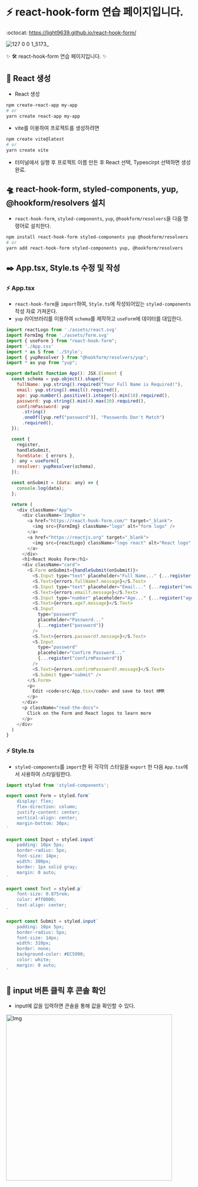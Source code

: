 # :zap: react-hook-form 연습 페이지입니다.
:octocat: https://light9639.github.io/react-hook-form/

![127 0 0 1_5173_](https://user-images.githubusercontent.com/95972251/233539308-098afe6b-346f-4d28-8e1b-57eecbc51acf.png)

:sparkles: 🛠️ react-hook-form 연습 페이지입니다. :sparkles:
## :tada: React 생성
- React 생성
```bash
npm create-react-app my-app
# or
yarn create react-app my-app
```

- vite를 이용하여 프로젝트를 생성하려면
```bash
npm create vite@latest
# or
yarn create vite
```
- 터미널에서 실행 후 프로젝트 이름 만든 후 React 선택, Typescirpt 선택하면 생성 완료.
## 🛸 react-hook-form, styled-components, yup, @hookform/resolvers 설치
- `react-hook-form`, `styled-components`, `yup`, `@hookform/resolvers`을 다음 명령어로 설치한다.
```bash
npm install react-hook-form styled-components yup @hookform/resolvers
# or
yarn add react-hook-form styled-components yup, @hookform/resolvers
```

## ✒️ App.tsx, Style.ts 수정 및 작성
### :zap: App.tsx
- `react-hook-form`을 `import`하여, `Style.ts`에 작성되어있는 `styled-components` 작성 자료 가져온다.
- `yup` 라이브러리를 이용하여 `schema`를 제작하고 `useForm`에 데이터를 대입한다.
```js
import reactLogo from './assets/react.svg'
import FormImg from './assets/form.svg'
import { useForm } from "react-hook-form";
import './App.css'
import * as S from './Style';
import { yupResolver } from "@hookform/resolvers/yup";
import * as yup from "yup";

export default function App(): JSX.Element {
  const schema = yup.object().shape({
    fullName: yup.string().required("Your Full Name is Required!"),
    email: yup.string().email().required(),
    age: yup.number().positive().integer().min(18).required(),
    password: yup.string().min(4).max(20).required(),
    confirmPassword: yup
      .string()
      .oneOf([yup.ref("password")], "Passwords Don't Match")
      .required(),
  });

  const {
    register,
    handleSubmit,
    formState: { errors },
  }: any = useForm({
    resolver: yupResolver(schema),
  });

  const onSubmit = (data: any) => {
    console.log(data);
  };

  return (
    <div className="App">
      <div className='ImgBox'>
        <a href="https://react-hook-form.com/" target="_blank">
          <img src={FormImg} className="logo" alt="form logo" />
        </a>
        <a href="https://reactjs.org" target="_blank">
          <img src={reactLogo} className="logo react" alt="React logo" />
        </a>
      </div>
      <h1>React Hooks Form</h1>
      <div className="card">
        <S.Form onSubmit={handleSubmit(onSubmit)}>
          <S.Input type="text" placeholder="Full Name..." {...register("fullName")} />
          <S.Text>{errors.fullName?.message}</S.Text>
          <S.Input type="text" placeholder="Email..." {...register("email")} />
          <S.Text>{errors.email?.message}</S.Text>
          <S.Input type="number" placeholder="Age..." {...register("age")} />
          <S.Text>{errors.age?.message}</S.Text>
          <S.Input
            type="password"
            placeholder="Password..."
            {...register("password")}
          />
          <S.Text>{errors.password?.message}</S.Text>
          <S.Input
            type="password"
            placeholder="Confirm Password..."
            {...register("confirmPassword")}
          />
          <S.Text>{errors.confirmPassword?.message}</S.Text>
          <S.Submit type="submit" />
        </S.Form>
        <p>
          Edit <code>src/App.tsx</code> and save to test HMR
        </p>
      </div>
      <p className="read-the-docs">
        Click on the Form and React logos to learn more
      </p>
    </div>
  )
}
```
### :zap: Style.ts
- `styled-components`를 `import`한 뒤 각각의 스타일을 `export` 한 다음 `App.tsx`에서 사용하여 스타일링한다.
```js
import styled from 'styled-components';

export const Form = styled.form`
    display: flex;
    flex-direction: column;
    justify-content: center;
    vertical-align: center;
    margin-bottom: 30px;
`

export const Input = styled.input`
    padding: 10px 5px;
    border-radius: 5px;
    font-size: 14px;
    width: 300px;
    border: 1px solid gray;
    margin: 0 auto;
`

export const Text = styled.p`
    font-size: 0.875rem;
    color: #ff0000;
    text-align: center;
`

export const Submit = styled.input`
    padding: 10px 5px;
    border-radius: 5px;
    font-size: 14px;
    width: 310px;
    border: none;
    background-color: #EC5990;
    color: white;
    margin: 0 auto;
`
```

## :test_tube: input 버튼 클릭 후 콘솔 확인
- input에 값을 입력하면 콘솔을 통해 값을 확인할 수 있다.
<img src="https://user-images.githubusercontent.com/95972251/212851053-57e3fd19-af0b-4191-a336-c1c014c83017.gif" alt="Img" width="450px" />


